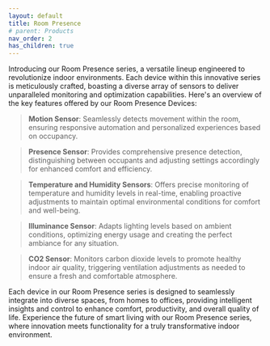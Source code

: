 ```yaml
---
layout: default
title: Room Presence
# parent: Products
nav_order: 2
has_children: true
---
```


Introducing our Room Presence series, a versatile lineup engineered to revolutionize indoor environments. Each device within this innovative series is meticulously crafted, boasting a diverse array of sensors to deliver unparalleled monitoring and optimization capabilities. Here's an overview of the key features offered by our Room Presence Devices:

> **Motion Sensor**: Seamlessly detects movement within the room, ensuring responsive automation and personalized experiences based on occupancy.

> **Presence Sensor**: Provides comprehensive presence detection, distinguishing between occupants and adjusting settings accordingly for enhanced comfort and efficiency.

> **Temperature and Humidity Sensors**: Offers precise monitoring of temperature and humidity levels in real-time, enabling proactive adjustments to maintain optimal environmental conditions for comfort and well-being.

> **Illuminance Sensor**: Adapts lighting levels based on ambient conditions, optimizing energy usage and creating the perfect ambiance for any situation.

> **CO2 Sensor**: Monitors carbon dioxide levels to promote healthy indoor air quality, triggering ventilation adjustments as needed to ensure a fresh and comfortable atmosphere.

Each device in our Room Presence series is designed to seamlessly integrate into diverse spaces, from homes to offices, providing intelligent insights and control to enhance comfort, productivity, and overall quality of life. Experience the future of smart living with our Room Presence series, where innovation meets functionality for a truly transformative indoor environment.
